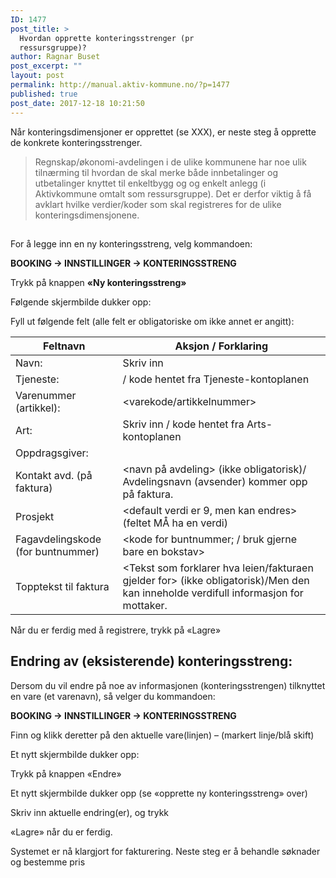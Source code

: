 ```yaml
---
ID: 1477
post_title: >
  Hvordan opprette konteringsstrenger (pr
  ressursgruppe)?
author: Ragnar Buset
post_excerpt: ""
layout: post
permalink: http://manual.aktiv-kommune.no/?p=1477
published: true
post_date: 2017-12-18 10:21:50
---
```

Når konteringsdimensjoner er opprettet (se XXX), er neste steg å opprette de konkrete konteringsstrenger. 

>Regnskap/økonomi-avdelingen i de ulike kommunene har noe ulik tilnærming til hvordan de skal merke både innbetalinger og utbetalinger knyttet til enkeltbygg og og enkelt anlegg (i Aktivkommune omtalt som ressursgruppe). Det er derfor viktig å få avklart hvilke verdier/koder som skal registreres for de ulike konteringsdimensjonene.

##

For å legge inn en ny konteringsstreng, velg kommandoen:

<strong>BOOKING ->  INNSTILLINGER ->  KONTERINGSSTRENG</strong>
 
Trykk på knappen <strong>«Ny konteringsstreng»</strong>

Følgende skjermbilde dukker opp:


Fyll ut følgende felt (alle felt er obligatoriske om ikke annet er angitt):

Feltnavn    |    Aksjon / Forklaring
----------------------------|------------------------------------------
Navn: | Skriv inn <Varekode og varenavn>
Tjeneste: |<kode for tjeneste>/ kode hentet fra Tjeneste-kontoplanen
Varenummer (artikkel):	| <varekode/artikkelnummer>
Art:	| Skriv inn <kode for art>/ kode hentet fra Arts-kontoplanen
Oppdragsgiver:	|<kode for oppdragsgiver>
Kontakt avd. (på faktura) | <navn på avdeling> (ikke obligatorisk)/ Avdelingsnavn (avsender) kommer opp på faktura.
Prosjekt |<default verdi er 9, men kan endres> (feltet MÅ ha en verdi)
Fagavdelingskode (for buntnummer)|<kode for buntnummer; / bruk gjerne bare en bokstav>
Topptekst til faktura | <Tekst som forklarer hva leien/fakturaen gjelder for> (ikke obligatorisk)/Men den kan inneholde verdifull informasjon for mottaker.

Når du er ferdig med å registrere, trykk på
 «Lagre»


## Endring av (eksisterende) konteringsstreng:

Dersom du vil endre på noe av informasjonen (konteringsstrengen) tilknyttet en vare (et varenavn), så velger du kommandoen:

<strong>BOOKING -> INNSTILLINGER -> KONTERINGSSTRENG</strong>

Finn og klikk deretter på den aktuelle vare(linjen) – (markert linje/blå skift) 
 

Et nytt skjermbilde dukker opp:

Trykk på knappen «Endre»

Et nytt skjermbilde dukker opp (se «opprette ny konteringsstreng» over)

Skriv inn aktuelle endring(er), 
og trykk 

«Lagre»
når du er ferdig.

Systemet er nå klargjort for fakturering. Neste steg er å behandle søknader og bestemme pris